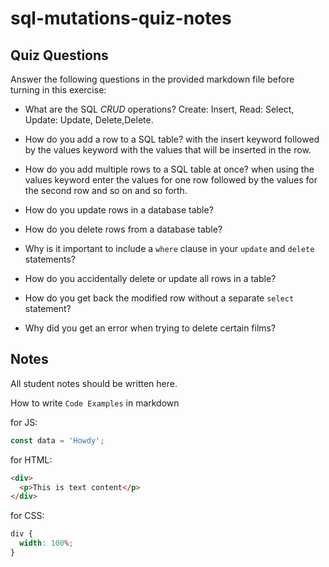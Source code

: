 # sql-mutations-quiz-notes

## Quiz Questions

Answer the following questions in the provided markdown file before turning in this exercise:

- What are the SQL _CRUD_ operations?
  Create: Insert, Read: Select, Update: Update, Delete,Delete.
- How do you add a row to a SQL table?
  with the insert keyword followed by the values keyword with the values that will be inserted in the row.
- How do you add multiple rows to a SQL table at once?
  when using the values keyword enter the values for one row followed by the values for the second row and so on and so forth.
- How do you update rows in a database table?

- How do you delete rows from a database table?

- Why is it important to include a `where` clause in your `update` and `delete` statements?

- How do you accidentally delete or update all rows in a table?

- How do you get back the modified row without a separate `select` statement?

- Why did you get an error when trying to delete certain films?

## Notes

All student notes should be written here.

How to write `Code Examples` in markdown

for JS:

```javascript
const data = 'Howdy';
```

for HTML:

```html
<div>
  <p>This is text content</p>
</div>
```

for CSS:

```css
div {
  width: 100%;
}
```
